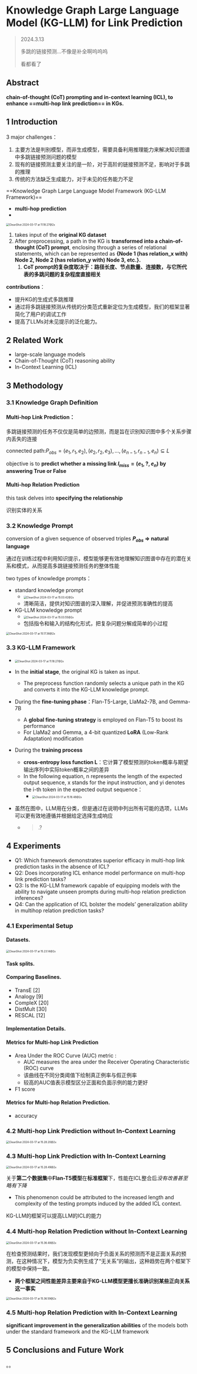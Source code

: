 # Knowledge Graph Large Language Model (KG-LLM) for Link Prediction

> 2024.3.13
>
> 多跳的链接预测...不像是补全啊呜呜呜
>
> 看都看了

## Abstract

**chain-of-thought (CoT) prompting and in-context learning (ICL), to enhance ==multi-hop link prediction== in KGs.**

## 1 Introduction

3 major challenges：

1. 主要方法是判别模型，而非生成模型，需要具备利用推理能力来解决知识图谱中多跳链接预测问题的模型
2. 现有的链接预测主要关注的是一阶，对于高阶的链接预测不足，影响对于多跳的推理
3. 传统的方法缺乏生成能力，对于未见的任务能力不足

==Knowledge Graph Large Language Model Framework (KG-LLM Framework)==

- **multi-hop prediction**
- 

<img src="./assets/CleanShot 2024-03-17 at 11.18.27@2x.png" alt="CleanShot 2024-03-17 at 11.18.27@2x" style="zoom:50%;" />

1. takes input of the **original KG dataset**
2. After preprocessing, a path in the KG is **transformed into a chain-of-thought (CoT) prompt**, enclosing through a series of relational statements, which can be represented as **{Node 1 (has relation_x with) Node 2, Node 2 (has relation_y with) Node 3, etc.}.**
   1. **CoT prompt的复杂度取决于：路径长度、节点数量、连接数，与它所代表的多跳问题的复杂程度直接相关**

**contributions**：

- 提升KG的生成式多跳推理
- 通过将多跳链接预测从传统的分类范式重新定位为生成模型，我们的框架显著简化了用户的调试工作
- 提高了LLMs对未见提示的泛化能力。

## 2 Related Work

- large-scale language models
- Chain-of-Thought (CoT) reasoning ability
- In-Context Learning (ICL)

## 3 Methodology

### 3.1 Knowledge Graph Definition

#### Multi-hop Link Prediction：

多跳链接预测的任务不仅仅是简单的边预测，而是旨在识别知识图中多个关系步骤内丢失的连接

connected path:$P_{obs} = (e_1, r_1, e_2), (e_2, r_2, e_3), . . . , (e_{n−1}, r_{n−1}, e_n) ⊆ L$

objective is to **predict whether a missing link $l_{miss} = (e_1, ?, e_n)$ by answering True or False**

#### Multi-hop Relation Prediction

this task delves into **specifying the relationship**

识别实体的关系

### 3.2 Knowledge Prompt

conversion of a given sequence of observed triples **$P_{obs}$ => natural language**

通过在训练过程中利用知识提示，模型能够更有效地理解知识图谱中存在的潜在关系和模式，从而提高多跳链接预测任务的整体性能

two types of knowledge prompts：

- standard knowledge prompt
  - <img src="./assets/CleanShot 2024-03-17 at 15.03.42@2x.png" alt="CleanShot 2024-03-17 at 15.03.42@2x" style="zoom:50%;" />
  - 清晰简洁，提供对知识图谱的深入理解，并促进预测准确性的提高
- KG-LLM knowledge prompt
  - <img src="./assets/CleanShot 2024-03-17 at 15.03.55@2x.png" alt="CleanShot 2024-03-17 at 15.03.55@2x" style="zoom:50%;" />
  - 包括指令和输入的结构化形式，把复杂问题分解成简单的小过程

<img src="./assets/CleanShot 2024-03-17 at 15.17.36@2x.png" alt="CleanShot 2024-03-17 at 15.17.36@2x" style="zoom:50%;" />

### 3.3 KG-LLM Framework

- <img src="./assets/CleanShot 2024-03-17 at 11.18.27@2x.png" alt="CleanShot 2024-03-17 at 11.18.27@2x" style="zoom:50%;" />

- In the **initial stage**, the original KG is taken as input.

  - The preprocess function randomly selects a unique path in the KG and converts it into the KG-LLM knowledge prompt.

- During the **fine-tuning phase**：Flan-T5-Large, LlaMa2-7B, and Gemma-7B

  - A **global fine-tuning strategy** is employed on Flan-T5 to boost its performance
  - For LlaMa2 and Gemma, a 4-bit quantized **LoRA** (Low-Rank Adaptation) modification

- During the **training process**

  - **cross-entropy loss function L**：它计算了模型预测的token概率与期望输出序列中实际token概率之间的差异
  - In the following equation, n represents the length of the expected output sequence, x stands for the input instruction, and yi denotes the i-th token in the expected output sequence：
    - <img src="./assets/CleanShot 2024-03-17 at 15.16.48@2x.png" alt="CleanShot 2024-03-17 at 15.16.48@2x" style="zoom:50%;" />

- 虽然在图中，LLM用在分类，但是通过在说明中列出所有可能的选项，LLMs可以更有效地遵循并根据给定选择生成响应

  - > .?

## 4 Experiments

- Q1: Which framework demonstrates superior efficacy in multi-hop link prediction tasks in the absence of ICL?
- Q2: Does incorporating ICL enhance model performance on multi-hop link prediction tasks?
- Q3: Is the KG-LLM framework capable of equipping models with the ability to navigate unseen prompts during multi-hop relation prediction inferences?
- Q4: Can the application of ICL bolster the models’ generalization ability in multihop relation prediction tasks?

### 4.1 Experimental Setup

#### Datasets.

<img src="./assets/CleanShot 2024-03-17 at 15.23.14@2x.png" alt="CleanShot 2024-03-17 at 15.23.14@2x" style="zoom:50%;" />

#### Task splits.

#### Comparing Baselines.

- TransE [2]
- Analogy [9] 
- CompleX [20]
- DistMult [30]
- RESCAL [12]

#### Implementation Details.

#### Metrics for Multi-hop Link Prediction

- Area Under the ROC Curve (AUC) metric :
  - AUC measures the area under the Receiver Operating Characteristic (ROC) curve
  - 该曲线在不同分类阈值下绘制真正例率与假正例率
  - 较高的AUC值表示模型区分正面和负面示例的能力更好
- F1 score

#### Metrics for Multi-hop Relation Prediction.

- accuracy

### 4.2 Multi-hop Link Prediction without In-Context Learning

<img src="./assets/CleanShot 2024-03-17 at 15.28.20@2x.png" alt="CleanShot 2024-03-17 at 15.28.20@2x" style="zoom:50%;" />

### 4.3 Multi-hop Link Prediction with In-Context Learning

<img src="./assets/CleanShot 2024-03-17 at 15.28.49@2x.png" alt="CleanShot 2024-03-17 at 15.28.49@2x" style="zoom:50%;" />

关于**第二个数据集**中**Flan-T5模型**在**标准框架**下，性能在ICL整合后*没有改善甚至略有下降*

- This phenomenon could be attributed to the increased length and complexity of the testing prompts induced by the added ICL context.

KG-LLM的框架可以提高LLM的ICL的能力

### 4.4 Multi-hop Relation Prediction without In-Context Learning

<img src="./assets/CleanShot 2024-03-17 at 15.36.48@2x.png" alt="CleanShot 2024-03-17 at 15.36.48@2x" style="zoom:50%;" />

在检查预测结果时，我们发现模型更倾向于负面关系的预测而不是正面关系的预测，在这种情况下，模型为负实例生成了“无关系”的输出，这种趋势在两个框架下的模型中保持一致。

- **两个框架之间性能差异主要来自于KG-LLM模型更擅长准确识别某些正向关系这一事实**



<img src="./assets/CleanShot 2024-03-17 at 15.36.59@2x.png" alt="CleanShot 2024-03-17 at 15.36.59@2x" style="zoom:50%;" />

### 4.5 Multi-hop Relation Prediction with In-Context Learning

**significant improvement in the generalization abilities** of the models both under the standard framework and the KG-LLM framework

## 5 Conclusions and Future Work

。。

